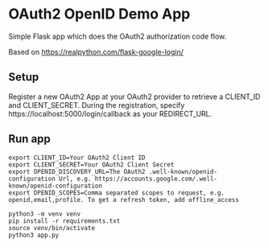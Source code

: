 # OAuth2 OpenID Demo App

Simple Flask app which does the OAuth2 authorization code flow.

Based on https://realpython.com/flask-google-login/


## Setup

Register a new OAuth2 App at your OAuth2 provider to retrieve a CLIENT_ID and CLIENT_SECRET.
During the registration, specify https://localhost:5000/login/callback as your REDIRECT_URL. 

## Run app

    export CLIENT_ID=Your OAuth2 Client ID
    export CLIENT_SECRET=Your OAuth2 Client Secret
    export OPENID_DISCOVERY_URL=The OAuth2 .well-known/openid-configuration Url, e.g. https://accounts.google.com/.well-known/openid-configuration
    export OPENID_SCOPES=Comma separated scopes to request, e.g. openid,email,profile. To get a refresh token, add offline_access
    
    python3 -m venv venv
    pip install -r requirements.txt
    source venv/bin/activate
    python3 app.py
